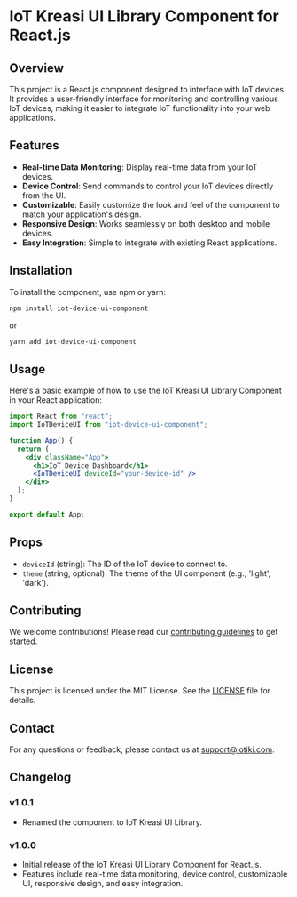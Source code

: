 # IoT Kreasi UI Library Component for React.js

## Overview

This project is a React.js component designed to interface with IoT devices. It provides a user-friendly interface for monitoring and controlling various IoT devices, making it easier to integrate IoT functionality into your web applications.

## Features

- **Real-time Data Monitoring**: Display real-time data from your IoT devices.
- **Device Control**: Send commands to control your IoT devices directly from the UI.
- **Customizable**: Easily customize the look and feel of the component to match your application's design.
- **Responsive Design**: Works seamlessly on both desktop and mobile devices.
- **Easy Integration**: Simple to integrate with existing React applications.

## Installation

To install the component, use npm or yarn:

```bash
npm install iot-device-ui-component
```

or

```bash
yarn add iot-device-ui-component
```

## Usage

Here's a basic example of how to use the IoT Kreasi UI Library Component in your React application:

```jsx
import React from "react";
import IoTDeviceUI from "iot-device-ui-component";

function App() {
  return (
    <div className="App">
      <h1>IoT Device Dashboard</h1>
      <IoTDeviceUI deviceId="your-device-id" />
    </div>
  );
}

export default App;
```

## Props

- `deviceId` (string): The ID of the IoT device to connect to.
- `theme` (string, optional): The theme of the UI component (e.g., 'light', 'dark').

## Contributing

We welcome contributions! Please read our [contributing guidelines](CONTRIBUTING.md) to get started.

## License

This project is licensed under the MIT License. See the [LICENSE](LICENSE) file for details.

## Contact

For any questions or feedback, please contact us at support@iotiki.com.

## Changelog

### v1.0.1

- Renamed the component to IoT Kreasi UI Library.

### v1.0.0

- Initial release of the IoT Kreasi UI Library Component for React.js.
- Features include real-time data monitoring, device control, customizable UI, responsive design, and easy integration.
